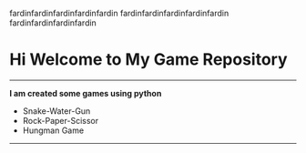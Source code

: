 fardinfardinfardinfardinfardin
fardinfardinfardinfardinfardin
fardinfardinfardinfardin

# Hi Welcome to My Game Repository
***

**I am created some games using python**
- Snake-Water-Gun
- Rock-Paper-Scissor
- Hungman Game
---



